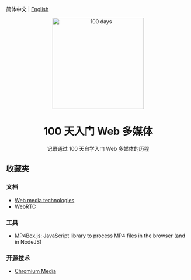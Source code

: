 简体中文 | [English](./README.en-US.md)

<p align="center">
  <img alt="100 days" src="https://user-images.githubusercontent.com/4392234/105186201-6c823400-5b6c-11eb-825d-c97a949233a2.png" width="250px">
</p>

<h1 align="center">
  100 天入门 Web 多媒体
</h1>

<p align="center">
  记录通过 100 天自学入门 Web 多媒体的历程
</p>

## 收藏夹

### 文档

- [Web media technologies](https://developer.mozilla.org/en-US/docs/Web/Media)
- [WebRTC](https://webrtc.org/)

### 工具

- [MP4Box.js](https://github.com/gpac/mp4box.js): JavaScript library to process MP4 files in the browser (and in NodeJS)

### 开源技术

- [Chromium Media](https://github.com/chromium/chromium/tree/master/media)

